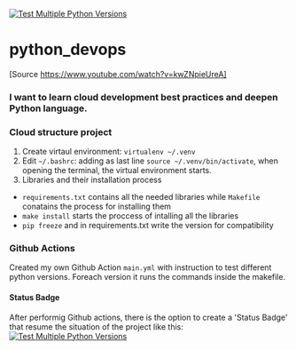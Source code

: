 [![Test Multiple Python Versions](https://github.com/flazzari/python_devops/actions/workflows/main.yml/badge.svg)](https://github.com/flazzari/python_devops/actions/workflows/main.yml)

# python_devops
[Source https://www.youtube.com/watch?v=kwZNpieUreA]

  ### I want to learn cloud development best practices and deepen Python language.

### Cloud structure project
1. Create virtaul environment: `virtualenv ~/.venv`
2. Edit `~/.bashrc`: adding as last line `source ~/.venv/bin/activate`, when opening the terminal, the virtual environment starts.
3. Libraries and their installation process
  - `requirements.txt` contains all the needed libraries while `Makefile` conatains the process for installing them
  - `make install` starts the proccess of intalling all the libraries
  - `pip freeze` and in requirements.txt write the version for compatibility


### Github Actions

Created my own Github Action `main.yml` with instruction to test different python versions. Foreach version it runs the commands inside the makefile.

#### Status Badge
After performig Github actions, there is the option to create a 'Status Badge' that resume the situation of the project like this:
[![Test Multiple Python Versions](https://github.com/flazzari/python_devops/actions/workflows/main.yml/badge.svg)](https://github.com/flazzari/python_devops/actions/workflows/main.yml)


